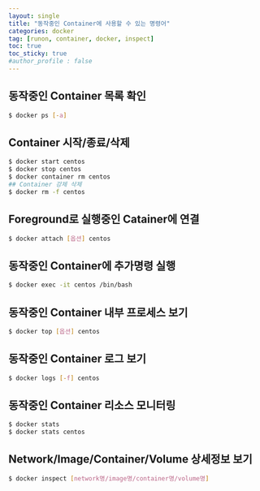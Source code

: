 ```yaml
---
layout: single
title: "동작중인 Container에 사용할 수 있는 명령어"
categories: docker
tag: [runon, container, docker, inspect]
toc: true
toc_sticky: true
#author_profile : false
---
```




## 동작중인 Container 목록 확인

```bash
$ docker ps [-a]
```



## Container 시작/종료/삭제

```bash
$ docker start centos
$ docker stop centos
$ docker container rm centos
## Container 강제 삭제
$ docker rm -f centos
```



## Foreground로 실행중인 Catainer에 연결

```bash
$ docker attach [옵션] centos
```



## 동작중인 Container에 추가명령 실행

```bash
$ docker exec -it centos /bin/bash
```



## 동작중인 Container 내부 프로세스 보기

```bash
$ docker top [옵션] centos
```



## 동작중인 Container 로그 보기

```bash
$ docker logs [-f] centos
```



## 동작중인 Container 리소스 모니터링

```bash
$ docker stats
$ docker stats centos
```



## Network/Image/Container/Volume 상세정보 보기

```bash
$ docker inspect [network명/image명/container명/volume명]
```

